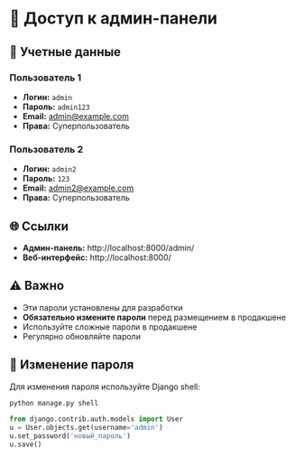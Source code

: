 # 🔐 Доступ к админ-панели

## 📱 Учетные данные

### Пользователь 1
- **Логин:** `admin`
- **Пароль:** `admin123`
- **Email:** admin@example.com
- **Права:** Суперпользователь

### Пользователь 2
- **Логин:** `admin2`
- **Пароль:** `123`
- **Email:** admin2@example.com
- **Права:** Суперпользователь

## 🌐 Ссылки

- **Админ-панель:** http://localhost:8000/admin/
- **Веб-интерфейс:** http://localhost:8000/

## ⚠️ Важно

- Эти пароли установлены для разработки
- **Обязательно измените пароли** перед размещением в продакшене
- Используйте сложные пароли в продакшене
- Регулярно обновляйте пароли

## 🔧 Изменение пароля

Для изменения пароля используйте Django shell:

```bash
python manage.py shell
```

```python
from django.contrib.auth.models import User
u = User.objects.get(username='admin')
u.set_password('новый_пароль')
u.save()
```
